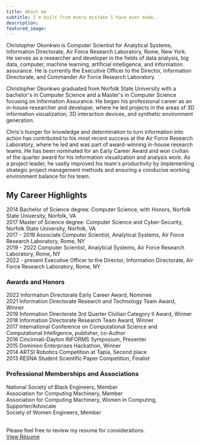 ```yaml
---
title: About me
subtitle: I'm built from every mistake I have ever made.
description: 
featured_image: 
---
```

Christopher Okonkwo is Computer Scientist for Analytical Systems, Information Directorate, Air Force Research Laboratory, Rome, New York. He serves as a researcher and developer in the fields of data analysis, big data, computer, machine learning, artificial intelligence, and information assurance. He is currently the Executive Officer to the Director, Information Directorate, and Commander Air Force Research Laboratory.

Christopher Okonkwo graduated from Norfolk State University with a bachelor's in Computer Science and a Master's in Computer Science focusing on Information Assurance. He began his professional career as an in-house researcher and developer, where he led projects in the areas of 3D information visualization, 3D interaction devices, and synthetic environment generation.
  
Chris's hunger for knowledge and determination to turn information into action has contributed to his most recent success at the Air Force Research Laboratory, where he led and was part of award-winning in-house research teams. He has been nominated for an Early Career Award and won civilian of the quarter award for his information visualization and analysis work. As a project leader, he vastly improved his team's productivity by implementing strategic project management methods and ensuring a conducive working environment balance for his team.


## My Career Highlights 

2014 Bachelor of Science degree: Computer Science, with Honors, Norfolk State University, Norfolk, VA <br>
2017 Master of Science degree: Computer Science and Cyber-Security, Norfolk State University, Norfolk, VA <br>
2017 - 2019 Associate Computer Scientist, Analytical Systems, Air Force Research Laboratory, Rome, NY <br>
2019 - 2022 Computer Scientist, Analytical Systems, Air Force Research Laboratory, Rome, NY <br>
2022 - present Executive Officer to the Director, Information Directorate, Air Force Research Laboratory, Rome, NY <br>

### Awards and Honors
2022 Information Directorate Early Career Award, Nominee <br>
2021 Information Directorate Research and Technology Team Award, Winner <br>
2019 Information Directorate 3rd Quarter Civilian Category II Award, Winner <br>
2018 Information Directorate Research Team Award, Winner <br>
2017 International Conference on Computational Science and Computational Intelligence, publisher, co-Author <br>
2016 Cincinnati-Dayton INFORMS Symposium, Presenter <br>
2015 Dominion Enterprises Hackathon, Winner <br>
2014 ARTSI Robotics Competition at Tapia, Second place <br>
2013 RESNA Student Scientific Paper Competition, Finalist <br>

### Professional Memberships and Associations
National Society of Black Engineers, Member <br>
Association for Computing Machinery, Member <br>
Association for Computing Machinery, Women in Computing, Supporter/Advocate <br>
Society of Women Engineers, Member <br>


<br>
Please feel free to review my resume for considerations.<br>
<a href="https://www.google.com/" target="_blank">View R&eacute;sum&eacute;</a>
